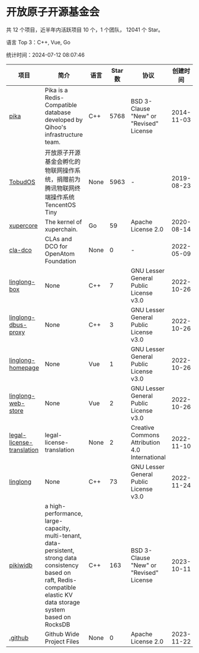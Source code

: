 # 开放原子开源基金会

共 12 个项目，近半年内活跃项目 10 个，1 个团队， 12041 个 Star。

语言 Top 3：C++, Vue, Go

统计时间：2024-07-12 08:07:46

| 项目 | 简介 | 语言 | Star 数 | 协议 | 创建时间 | 最后更新时间 |
| --- | --- | --- | --- | --- | --- | --- |
| [pika](https://github.com/OpenAtomFoundation/pika) | Pika is a Redis-Compatible database developed by Qihoo's infrastructure team. | C++ | 5768 | BSD 3-Clause "New" or "Revised" License | 2014-11-03 | 2024-07-12 |
| [TobudOS](https://github.com/OpenAtomFoundation/TobudOS) | 开放原子开源基金会孵化的物联网操作系统，捐赠前为腾讯物联网终端操作系统TencentOS Tiny | None | 5963 | - | 2019-08-23 | 2024-07-10 |
| [xupercore](https://github.com/OpenAtomFoundation/xupercore) | The kernel of xuperchain. | Go | 59 | Apache License 2.0 | 2020-08-14 | 2024-06-12 |
| [cla-dco](https://github.com/OpenAtomFoundation/cla-dco) | CLAs and DCO for OpenAtom Foundation | None | 0 | - | 2022-05-09 | 2022-05-25 |
| [linglong-box](https://github.com/OpenAtomFoundation/linglong-box) | None | C++ | 7 | GNU Lesser General Public License v3.0 | 2022-10-26 | 2024-07-02 |
| [linglong-dbus-proxy](https://github.com/OpenAtomFoundation/linglong-dbus-proxy) | None | C++ | 3 | GNU Lesser General Public License v3.0 | 2022-10-26 | 2024-07-04 |
| [linglong-homepage](https://github.com/OpenAtomFoundation/linglong-homepage) | None | Vue | 1 | GNU Lesser General Public License v3.0 | 2022-10-26 | 2024-07-11 |
| [linglong-web-store](https://github.com/OpenAtomFoundation/linglong-web-store) | None | Vue | 2 | GNU Lesser General Public License v3.0 | 2022-10-26 | 2024-07-02 |
| [legal-license-translation](https://github.com/OpenAtomFoundation/legal-license-translation) | legal-license-translation | None | 2 | Creative Commons Attribution 4.0 International | 2022-11-10 | 2024-03-19 |
| [linglong](https://github.com/OpenAtomFoundation/linglong) | None | C++ | 73 | GNU Lesser General Public License v3.0 | 2022-11-24 | 2024-07-12 |
| [pikiwidb](https://github.com/OpenAtomFoundation/pikiwidb) | a high-performance, large-capacity, multi-tenant, data-persistent, strong data consistency based on raft, Redis-compatible elastic KV data storage system based on RocksDB | C++ | 163 | BSD 3-Clause "New" or "Revised" License | 2023-10-11 | 2024-07-10 |
| [.github](https://github.com/OpenAtomFoundation/.github) | Github Wide Project Files | None | 0 | Apache License 2.0 | 2023-11-22 | 2023-11-22 |
